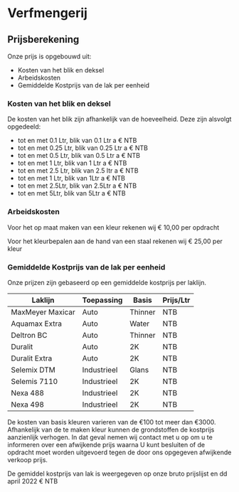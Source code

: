 # Verfmengerij

## Prijsberekening

Onze prijs is opgebouwd uit:
- Kosten van het blik en deksel
- Arbeidskosten
- Gemiddelde Kostprijs van de lak per eenheid

### Kosten van het blik en deksel

De kosten van het blik zijn afhankelijk van de hoeveelheid. Deze zijn alsvolgt opgedeeld:
- tot en met 0.1 Ltr, blik van 0.1 Ltr a € NTB
- tot en met 0.25 Ltr, blik van 0.25 Ltr a € NTB
- tot en met 0.5 Ltr, blik van 0.5 Ltr a € NTB
- tot en met 1 Ltr, blik van 1 Ltr a € NTB
- tot en met 2.5 Ltr, blik van 2.5 ltr a € NTB
- tot en met 1 Ltr, blik van 1Ltr a € NTB
- tot en met 2.5Ltr, blik van 2.5Ltr a € NTB
- tot en met 5Ltr, blik van 5Ltr a € NTB

### Arbeidskosten

Voor het op maat maken van een kleur rekenen wij € 10,00 per opdracht

Voor het kleurbepalen aan de hand van een staal rekenen wij € 25,00 per kleur

### Gemiddelde Kostprijs van de lak per eenheid

Onze prijzen zijn gebaseerd op een gemiddelde kostprijs per laklijn.

Laklijn           | Toepassing  | Basis   | Prijs/Ltr
-------           | ----------  | -----   | ---
MaxMeyer Maxicar  | Auto        | Thinner | NTB
Aquamax Extra     | Auto        | Water   | NTB
Deltron BC        | Auto        | Thinner | NTB
Duralit           | Auto        | 2K      | NTB
Duralit Extra     | Auto        | 2K      | NTB
Selemix DTM       | Industrieel | Glans   | NTB
Selemis 7110      | Industrieel | 2K      | NTB
Nexa 488          | Industrieel | 2K      | NTB
Nexa 498          | Industrieel | 2K      | NTB

De kosten van basis kleuren varieren van de €100 tot meer dan €3000.
Afhankelijk van de te maken kleur kunnen de grondstoffen de kostprijs aanzienlijk verhogen.
In dat geval nemen wij contact met u op om u te informeren over een afwijkende prijs
waarna U kunt besluiten of de opdracht moet worden uitgevoerd
tegen de door ons opgegeven afwijkende verkoop prijs.    

De gemiddel kostprijs van lak is weergegeven op onze bruto prijslijst en dd april 2022 € NTB
